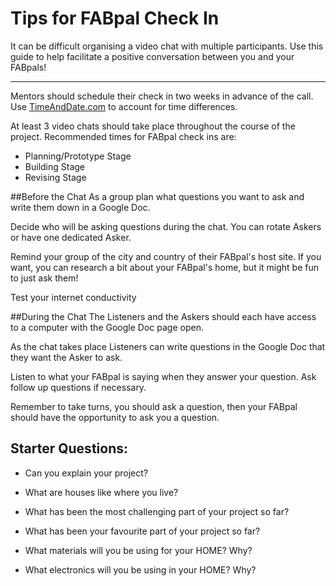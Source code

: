 # Tips for FABpal Check In


It can be difficult organising a video chat with multiple participants.  Use this guide to help facilitate a positive conversation between you and your FABpals!

---



Mentors should schedule their check in two weeks in advance of the call. Use [TimeAndDate.com](http://www.timeanddate.com/worldclock/meeting.html) to account for time differences.


At least 3 video chats should take place throughout the course of the project. Recommended times for FABpal check ins are:


- Planning/Prototype Stage
- Building Stage
- Revising Stage


##Before the Chat
As a group plan what questions you want to ask and write them down in a Google Doc.

Decide who will be asking questions during the chat.  You can rotate Askers or have one dedicated Asker. 

Remind your group of the city and country of their FABpal's host site.  If you want, you can research a bit about your FABpal's home, but it might be fun to just ask them! 

Test your internet conductivity


##During the Chat
The Listeners and the Askers should each have access to a computer with the Google Doc page open. 

As the chat takes place Listeners can write questions in the Google Doc that they want the Asker to ask.

Listen to what your FABpal is saying when they answer your question.  Ask follow up questions if necessary.

Remember to take turns, you should ask a question, then your FABpal should have the opportunity to ask you a question.

## Starter Questions:


* Can you explain your project? 

* What are houses like where you live?  

* What has been the most challenging part of your project so far?

* What has been your favourite part of your project so far?

* What materials will you be using for your HOME?  Why?

* What electronics will you be using in your HOME?  Why?

